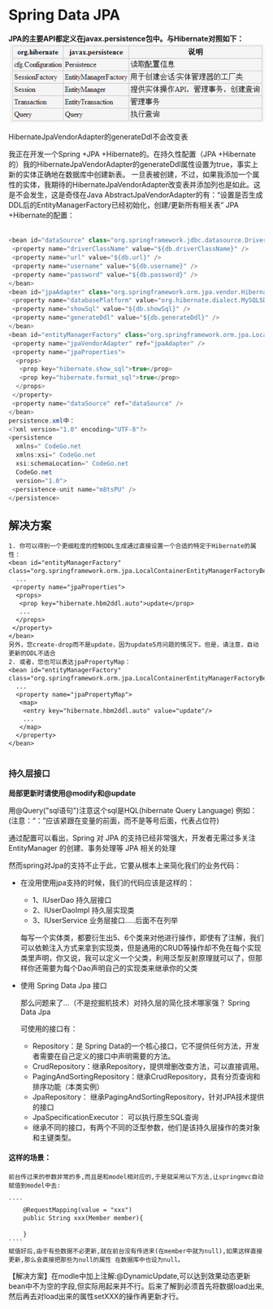 # Spring Data JPA

**JPA的主要API都定义在javax.persistence包中。与Hibernate对照如下：**
![](./jpa/001.jpg)

HibernateJpaVendorAdapter的generateDdl不会改变表

我正在开发一个Spring +JPA +Hibernate的。在持久性配置（JPA +Hibernate的）我的HibernateJpaVendorAdapter的generateDdl属性设置为true，事实上新的实体正确地在数据库中创建新表。 一旦表被创建，不过，如果我添加一个属性的实体，我期待的HibernateJpaVendorAdapter改变表并添加列也是如此。这是不会发生，这是奇怪在Java AbstractJpaVendorAdapter的有：“设置是否生成DDL后的EntityManagerFactory已经初始化，创建/更新所有相关表” JPA +Hibernate的配置：

``` Java

<bean id="dataSource" class="org.springframework.jdbc.datasource.DriverManagerDataSource">
 <property name="driverClassName" value="${db.driverClassName}" />
 <property name="url" value="${db.url}" />
 <property name="username" value="${db.username}" />
 <property name="password" value="${db.password}" />
</bean>
<bean id="jpaAdapter" class="org.springframework.orm.jpa.vendor.HibernateJpaVendorAdapter">
 <property name="databasePlatform" value="org.hibernate.dialect.MySQL5Dialect" />
 <property name="showSql" value="${db.showSql}" />
 <property name="generateDdl" value="${db.generateDdl}" />
</bean>
<bean id="entityManagerFactory" class="org.springframework.orm.jpa.LocalContainerEntityManagerFactoryBean">
 <property name="jpaVendorAdapter" ref="jpaAdapter" />
 <property name="jpaProperties">
  <props>
   <prop key="hibernate.show_sql">true</prop>
   <prop key="hibernate.format_sql">true</prop>
  </props>
 </property>
 <property name="dataSource" ref="dataSource" />
</bean>
persistence.xml中：
<?xml version="1.0" encoding="UTF-8"?>
<persistence
  xmlns=" CodeGo.net 
  xmlns:xsi=" CodeGo.net 
  xsi:schemaLocation=" CodeGo.net 
  CodeGo.net 
  version="1.0">
 <persistence-unit name="m8tsPU" />
</persistence>

```


## 解决方案

````
1. 你可以得到一个更细粒度的控制DDL生成通过直接设置一个合适的特定于Hibernate的属性：
<bean id="entityManagerFactory" class="org.springframework.orm.jpa.LocalContainerEntityManagerFactoryBean">
  ...
 <property name="jpaProperties">
  <props>
   <prop key="hibernate.hbm2ddl.auto">update</prop>
   ...
  </props>
 </property>
</bean>
另外，您create-drop而不是update，因为update5月问题的情况下。但是，请注意，自动更新的DDL不适合 
2. 或者，您也可以表达jpaPropertyMap：
<bean id="entityManagerFactory" class="org.springframework.orm.jpa.LocalContainerEntityManagerFactoryBean"> 
  ...
  <property name="jpaPropertyMap">
   <map>
    <entry key="hibernate.hbm2ddl.auto" value="update"/>
    ...
   </map>
  </property>
</bean>


````

### 持久层接口

**局部更新时请使用@modify和@update**

 用@Query("sql语句")注意这个sql是HQL(hibernate Query Language)
 例如：(注意：“：”应该紧跟在变量的前面，而不是等号后面，代表占位符)

通过配置可以看出，Spring 对 JPA 的支持已经非常强大，开发者无需过多关注 EntityManager 的创建、事务处理等 JPA 相关的处理

然而spring对Jpa的支持不止于此，它要从根本上来简化我们的业务代码：

* 在没用使用jpa支持的时候，我们的代码应该是这样的：

	* 1、IUserDao   持久层接口                                              
    * 2、IUserDaoImpl   持久层实现类                                                         
    * 3、IUserService    业务层接口.....后面不在列举 


	每写一个实体类，都要衍生出5、6个类来对他进行操作，即使有了注解，我们可以依赖注入方式来拿到实现类，但是通用的CRUD等操作却不免在每个实现类里声明，你又说，我可以定义一个父类，利用泛型反射原理就可以了，但那样你还需要为每个Dao声明自己的实现类来继承你的父类 
 
* 使用 Spring Data Jpa 接口

	那么问题来了...（不是挖掘机技术）对持久层的简化技术哪家强？      Spring Data Jpa
    
	可使用的接口有： 

	* Repository：是 Spring Data的一个核心接口，它不提供任何方法，开发者需要在自己定义的接口中声明需要的方法。
    * CrudRepository：继承Repository，提供增删改查方法，可以直接调用。                           
    * PagingAndSortingRepository：继承CrudRepository，具有分页查询和排序功能（本类实例）        
    * JpaRepository：                         继承PagingAndSortingRepository，针对JPA技术提供的接口            
    * JpaSpecificationExecutor：          可以执行原生SQL查询                                   
    * 继承不同的接口，有两个不同的泛型参数，他们是该持久层操作的类对象和主键类型。 


#### 这样的场景：
	
	前台传过来的参数非常的多,而且是和model相对应的,于是就采用以下方法,让springmvc自动赋值到model中去:

	````
		@RequestMapping(value = "xxx")
		public String xxx(Member member){
		
		}
	````
	赋值好后,由于有些数据不必更新,就在前台没有传进来(在member中就为null),如果这样直接更新,那么会直接把那些为null的属性 在数据库中也设为null。	

【解决方案】在modle中加上注解:@DynamicUpdate,可以达到效果动态更新bean中不为空的字段,但实际用起来并不行。后来了解到必须首先将数据load出来,然后再去对load出来的属性setXXX的操作再更新才行。